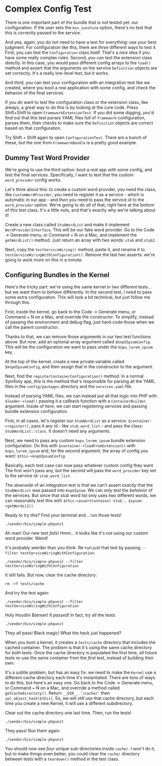 # Complex Config Test

There is *one* important part of the bundle that is *not* tested yet: our
configuration. If the user sets the `min_sunshine` option, there's no test that
this is correctly passed to the service.

And yea, again, you do *not* need to have a test for *everything*: use your best
judgment. For configuration like this, there are *three* different ways to test
it. First, you can test the `Configuration` class itself. That's a nice idea if
you have some really complex rules. Second, you can test the extension class directly.
In this case, you would pass different config arrays to the `load()` method and
assert that the arguments on the service `Definition` objects are set correctly.
It's a really low-level test, but it works.

And *third*, you can test your configuration with an integration test like we created,
where you boot a real application with some config, and check the behavior of the
final services.

If you *do* want to test the configuration class or the extension class, like always,
a great way to do this is by looking at the core code. Press Shift+Shift to open
`FrameworkExtensionTest`. If you did some digging, you'd find out that this test
parses YAML files full of `framework` configuration, parses them, then checks to
make sure the `Definition` objects are correct based on that configuration.

Try Shift + Shift again to open `ConfigurationTest`. There are a bunch of these,
but the one from `FrameworkBundle` is a pretty good example.

## Dummy Test Word Provider

We're going to use the third option: boot a *real* app with some config, and test
the final services. Specifically, I want to test that the custom `word_provider`
config works.

Let's think about this: to create a custom word provider, you need the class,
like `CustomWordProvider`, you need to register it as a service - which is automatic
in our app - and *then* you need to pass the service id to the `word_provider`
option. We're going to do *all* of that, right here at the bottom of this test
class. It's a little nuts, and that's exactly why we're talking about it!

Create a new class called `StubWordList` and make it implement `WordProviderInterface`.
This will be our fake word provider. Go to the Code -> Generate menu, or Command + N
on a Mac, and implement the `getWordList()` method. Just return an array with two
words: `stub` and `stub2`.

Next, copy the `testServiceWiring()` method, paste it, and rename it to
`testServiceWiringWithConfiguration()`. Remove the last two asserts: we're going
to work more on this in a minute.

## Configuring Bundles in the Kernel

Here's the tricky part: we're using the same kernel in two different tests... but
we want them to *behave* differently. In the second test, I need to pass some extra
configuration. This will look a bit technical, but just follow me through this.

First, inside the kernel, go back to the Code -> Generate menu, or Command + N on
a Mac, and override the constructor. To simplify, instead of passing the environment
and debug flag, just hard-code those when we call the parent constructor.

Thanks to that, we can remove those arguments in our two test functions above.
But *now*, add an optional array argument called `$knpUIpsumConfig`. This will be
the configuration we want to pass under the `knpu_lorem_ipsum` key.

At the top of the kernel, create a new private variable called `$knpUIpsumConfig`,
and then assign that in the constructor to the argument.

Next, find the `registerContainerConfiguration()` method. In a normal Symfony app,
*this* is the method that's responsible for parsing all the YAML files in the
`config/packages` directory and the `services.yaml` file.

Instead of parsing YAML files, we can instead put all that logic into PHP with
`$loader->load()` passing it a callback function with a `ContainerBuilder` argument.
Inside of *here*, we can start registering services and passing bundle extension
configuration.

First, in all cases, let's register our `StubWordList` as a service:
`$container->register()`, pass it any id - like `stub_word_list` - and pass the
class: `StubWordList::class`. It doesn't need any arguments.

Next, we need to pass any custom `knpu_lorem_ipsum` bundle extension configuration.
Do this with `$container->loadFromExtension()` with `knpu_lorem_ipsum` and, for
the second argument, the array of config you want: `$this->knpUIpsumConfig`.

Basically, each test case can *now* pass whatever custom config they want. The
first won't pass any, but the second will pass the `word_provider` key set to
the service id: `stub_word_list`.

The *downside* of an integration test is that we can't assert *exactly* that the
`StubWordList` was passed into `KnpUIpsum`. We can only test the *behavior* of
the services. But since that stub word list only uses two different words, we
can reasonably test this with `$this->assertContains('stub', $ipsum->getWords(2))`.

Ready to try this? Find your terminal and... run those tests!

```terminal-silent
./vendor/bin/simple-phpunit
```

Ah man! Our new test *fails*! Hmm... it looks like it's *not* using our custom word
provider. Weird!

It's probably weirder than you think. Re-run *just* that test by passing
`--filter testServiceWiringWithConfiguration`:

```terminal-silent
./vendor/bin/simple-phpunit --filter testServiceWiringWithConfiguration
```

It still fails. But now, clear the cache directory:

```terminal
rm -rf tests/cache
```

And try the test again:

```terminal-silent
./vendor/bin/simple-phpunit --filter testServiceWiringWithConfiguration
```

Holy Houdini Batman! It *passed*! In fact, try *all* the tests:

```terminal-silent
./vendor/bin/simple-phpunit
```

They *all* pass! Black magic! What the heck just happened?

When you boot a kernel, it creates a `tests/cache` directory that includes the
cached container. The *problem* is that it's using the same cache directory for
*both* tests. Once the cache directory is populated the first time, *all*
future tests re-use the same container from the *first* test, instead of building
their own.

It's a subtle problem, but has an easy fix: we need to make the `Kernel` use a
different cache directory each time it's instantiated. There are tons of ways to
do this, but here's an easy one. Go back to the Code -> Generate menu, or Command + N
on a Mac, and override a method called `getCacheDirectory()`. Return
`__DIR__.'/cache/'` then `spl_object_hash($this)`. So, we will *still* use that
cache directory, but each time you create a new Kernel, it will use a different
subdirectory.

Clear out the cache directory one last time. Then, run the tests!

```terminal-silent
./vendor/bin/simple-phpunit
```

They pass! Run them again:

```terminal-silent
./vendor/bin/simple-phpunit
```

You should now see *four* unique sub-directories inside `cache/`. I won't do it, 
but to make things even better, you could clear the `cache/` directory between
tests with a `teardown()` method in the test class.
